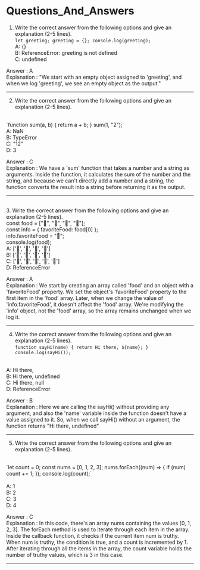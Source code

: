 # Questions_And_Answers

1. Write the correct answer from the following options and give an explanation (2-5 lines).
   <br/>
   `let greeting;
   greeting = {};
   console.log(greeting);`
   <br/>
   A: {}
   <br/>
   B: ReferenceError: greeting is not defined
   <br/>
   C: undefined

Answer : A <br/>
Explanation :
"We start with an empty object assigned to 'greeting', and when we log 'greeting', we see an empty object as the output."

---

2. Write the correct answer from the following options and give an explanation (2-5 lines).
<br/>
   `function sum(a, b) {
   return a + b;
   }
   sum(1, "2");`
   <br/>
   A: NaN
   <br/>
   B: TypeError
   <br/>
   C: "12"
   <br/>
   D: 3 
   
Answer : C <br/>
Explanation : We have a 'sum' function that takes a number and a string as arguments. Inside the function, it calculates the sum of the number and the string, and because we can't directly add a number and a string, the function converts the result into a string before returning it as the output.

---
<br>
3. Write the correct answer from the following options and give an explanation (2-5 lines).
 <br>
 const food = ["🍕", "🍫", "🥑", "🍔"];
  <br>
const info = { favoriteFood: food[0] };
 <br>
info.favoriteFood = "🍝";
 <br>
console.log(food);
<br>
A: ['🍕', '🍫', '🥑', '🍔']
<br>
B: ['🍝', '🍫', '🥑', '🍔']
<br>
C: ['🍝', '🍕', '🍫', '🥑', '🍔']
<br>
D: ReferenceError

Answer : A <br/>
Explanation : We start by creating an array called 'food' and an object with a 'favoriteFood' property. We set the object's 'favoriteFood' property to the first item in the 'food' array. Later, when we change the value of 'info.favoriteFood', it doesn't affect the 'food' array. We're modifying the 'info' object, not the 'food' array, so the array remains unchanged when we log it.

--- 

4. Write the correct answer from the following options and give an explanation (2-5 lines).
   <br>
   `function sayHi(name) {
  return Hi there, ${name};
}
console.log(sayHi());`
<br/>
   A: Hi there,
   <br>
   B: Hi there, undefined
   <br>
   C: Hi there, null
   <br>
   D: ReferenceError

Answer : B <br/>
Explanation : Here we are calling the sayHi() without providing any argument, and also the 'name' variable inside the function doesn't have a value assigned to it. So, when we call sayHi() without an argument, the function returns "Hi there, undefined"

---

5. Write the correct answer from the following options and give an explanation (2-5 lines).
<br>
   `let count = 0;
const nums = [0, 1, 2, 3];
nums.forEach((num) => {
if (num) count += 1;
});
console.log(count);`
<br/>
<br>
A: 1
<br>
B: 2
<br>
C: 3
<br>
D: 4

Answer : C <br/>
Explanation : In this code, there's an array nums containing the values [0, 1, 2, 3]. The forEach method is used to iterate through each item in the array. Inside the callback function, it checks if the current item num is truthy. When num is truthy, the condition is true, and a count is incremented by 1. After iterating through all the items in the array, the count variable holds the number of truthy values, which is 3 in this case.

---
